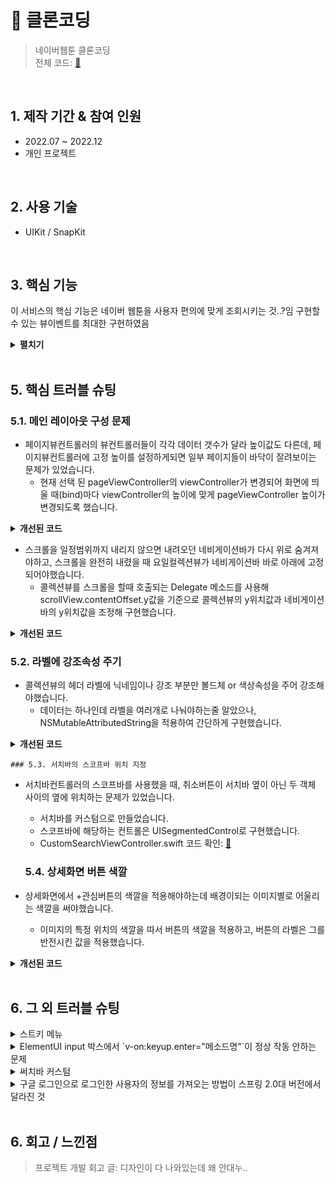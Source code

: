 # :pushpin: 클론코딩
>네이버웹툰 클론코딩  
>전체 코드: [🔗](https://github.com/oneoneoneoneoneoneone/NaverWebtoonCloneCoding)


</br>

## 1. 제작 기간 & 참여 인원
- 2022.07 ~ 2022.12
- 개인 프로젝트

</br>


## 2. 사용 기술
- UIKit / SnapKit

</br>


## 3. 핵심 기능
이 서비스의 핵심 기능은 네이버 웹툰을 사용자 편의에 맞게 조회시키는 것..?임
구현할 수 있는 뷰이벤트를 최대한 구현하였음

<details>
<summary><b>펼치기</b></summary>
<div markdown="1">

  
### 3.1. 화면
  
|<img src="https://user-images.githubusercontent.com/94464179/220561401-e56a2766-7b70-478c-bbf8-3a6bcd63c37e.png" width="90%" height="90%" alt>|<img src="https://user-images.githubusercontent.com/94464179/220561408-29ae03e1-9fcc-4c8e-b8d3-44d9be4c4730.png" width="90%" height="90%" alt>|<img src="https://user-images.githubusercontent.com/94464179/220561412-e0ddcb22-991f-46d3-aa17-d6b9050ad111.png" width="90%" height="90%" alt>|<img src="https://user-images.githubusercontent.com/94464179/220561422-91dc1c58-e4ab-4963-bc9a-b16ca549e0d6.png" width="90%" height="90%" alt>|
|:--:|:--:|:--:|:--:|
| *웹툰(메인)* | *추천완결* | *베스트도전* | *My* |
|<img src="https://user-images.githubusercontent.com/94464179/220561419-8d1abd98-730b-4ff6-a096-c770cf7ef22f.png" width="90%" height="90%" alt>|<img src="https://user-images.githubusercontent.com/94464179/220561427-cd08f77e-cb39-4b7b-abfa-879b33011928.png" width="90%" height="90%" alt>|<img src="https://user-images.githubusercontent.com/94464179/220561429-4782190d-d739-467b-b482-449d8c211b02.png" width="90%" height="90%" alt>|
| *더보기* | *검색* | *상세* |

  
### 3.2. View

- **오토 레이아웃**
  - SnapKit 라이브러리를 사용하여 화면 레이아웃을 구성했습니다.
  
- **다양한 뷰컨트롤러 사용**
  - 웹툰(메인)화면은 요일별로 같은 콜렉션뷰를 재사용하여 다른 데이터를 보여주기위해 UIPageViewController를 사용했습니다.
  - 웹툰(메인)화면은 여러 형태의 콜렉션뷰가 한 화면에 필요한 형태로, 콜렉션뷰 레이아웃으로 UICollectionViewCompositionalLayout을 사용하여 다양한 레이아웃을 적용했습니다.
  
- **화면 이동**
  - 기본 제스쳐 사용과 화면간 이동을 자연스럽게 보여주도록 NavigationViewController의 push, pop 메소드를 사용했습니다.

  
### 3.3. API 조회
  
- 앱 최초 로드 시 네이버 검색 API로 책 정보를 조회하여 데이터를 구성했습니다.
  
- **API 통신** 
  - 서버통신은 URLSession을 사용
  ~~~Swift
    //리퀘스트 생성
    var request = URLRequest(url: url)
    request.httpMethod = "GET"
    request.setValue(APIKey().X_Naver_Client_Id, forHTTPHeaderField: "X-Naver-Client-Id")
    request.setValue(APIKey().X_Naver_Client_Secret, forHTTPHeaderField: "X-Naver-Client-Secret")

    sleep(1)
    //태스크 생성
    URLSession.shared.dataTask(with: request){[weak self] data, response, error in
      ...
    }
    .resume()
  ~~~
  
  - 테스크 내부에서 Response data에 맞춘 Books 구조체로 파싱
  ~~~Swift
    let books = try JSONDecoder().decode(Books.self, from: data)
  ~~~
  
  - LocalNetwork.swift 코드 확인: [🔗](https://github.com/oneoneoneoneoneoneone/NaverWebtoonCloneCoding/blob/main/NaverWebtoonCloneCoding/Network/LocalNetwork.swift)

  
### 3.4. Service


### 3.5. Repository

- **User Default로 저장** 
  - Repository.swift 코드 확인: [🔗](https://github.com/oneoneoneoneoneoneone/NaverWebtoonCloneCoding/blob/main/NaverWebtoonCloneCoding/Util/Repository.swift)
  
- 로컬 디비(UserDefaults)에 저장하는 데이터 목록입니다.
  - Item - 앱 최초 실행시 저장하는 작품(책) 정보
  - User - 관심작품 추가를 위한 기본 사용자 정보
  - LikeItem - 관심작품 추가 정보
  - searchLog - 검색어 기록
  <img src="https://user-images.githubusercontent.com/94464179/220568828-228645e4-0024-4978-a867-721ffb86488e.png"  width="50%" height="50%" alt>

</div>
</details>

</br>


## 5. 핵심 트러블 슈팅

### 5.1. 메인 레이아웃 구성 문제

- 페이지뷰컨트롤러의 뷰컨트롤러들이 각각 데이터 갯수가 달라 높이값도 다른데, 페이지뷰컨트롤러에 고정 높이를 설정하게되면 일부 페이지들이 바닥이 잘려보이는 문제가 있었습니다.
    - 현재 선택 된 pageViewController의 viewController가 변경되어 화면에 띄울 때(bind)마다 viewController의 높이에 맞게 pageViewController 높이가 변경되도록 했습니다. 

<details>
<summary><b>개선된 코드</b></summary>
<div markdown="1">
  
  ~~~Swift
  //MainViewController
    //선언
    private var pageViewHeightConstraint: NSLayoutConstraint?
  
    //컨트롤 레이아웃 설정
    private func setLayout(){
        dayPageViewController.view.snp.makeConstraints{
            $0.top.equalTo(dayCollectionView.snp.bottom).offset(1)
            $0.leading.trailing.bottom.equalToSuperview()
        }
        pageViewHeightConstraint =    pageViewController.view.heightAnchor.constraint(equalToConstant: 250)
        pageViewHeightConstraint?.isActive = true
  }
    //현재 페이지가 변경될 때 각 컨트롤(페이지뷰, 콜렉션뷰)에 업데이트
    private func bind(pageViewController: UIPageViewController, oldValue: Int, newValue: Int, animated: Bool){
        pageViewHeightConstraint?.constant = CGFloat(3*60 + 210)
  }
  ~~~
  
</div>
</details>

- 스크롤을 일정범위까지 내리지 않으면 내려오던 네비게이션바가 다시 위로 숨겨져야하고, 스크롤을 완전히 내렸을 때 요일컬렉션뷰가 네비게이션바 바로 아래에 고정되어야했습니다.
  - 콜렉션뷰를 스크롤을 할때 호출되는 Delegate 메소드를 사용해 scrollView.contentOffset.y값을 기준으로 콜렉션뷰의 y위치값과 네비게이션바의 y위치값을 조정해 구현했습니다.

<details>
<summary><b>개선된 코드</b></summary>
<div markdown="1">
  
  ~~~Swift
  //MainViewController
    extension MainViewController: UIScrollViewDelegate{
        //스크롤이 될 때마다 호출되는 메소드
        func scrollViewDidScroll(_ scrollView: UIScrollView) {
            //스크롤 시 상위여백이 없도록 고정
            if scrollView.contentOffset.y <= 0{
                scrollView.contentOffset.y = 0

                return
            }
                         
            //스크롤을 일정범위 이상 내렸을 때, dayCollectionView를 네비게이션바 바로 아래에 고정
            if scrollView.contentOffset.y > 200 - view.safeAreaInsets.top{
                dayCollectionView.frame.origin.y = scrollView.contentOffset.y + view.safeAreaInsets.top

                let nv = self.navigationController as! MainNavigationView

                nv.setNavigationViewHidden(hidden: false)
            }
            else{
                dayCollectionView.frame.origin.y = 200// - statusBarHeight

                let nv = self.navigationController as! MainNavigationView

                nv.setNavigationViewHidden(hidden: true)
            }
            //-statusBarMargin) navigationBar를 숨기지 않고 안보이게하는 y 값
            var headerConstant = scrollView.contentOffset.y - statusBarMargin

            headerConstant = headerConstant > view.safeAreaInsets.top - statusBarMargin ? view.safeAreaInsets.top - statusBarMargin : (headerConstant - Const.Size.HeaderMinHeight)

            self.navigationController?.navigationBar.layer.position.y = headerConstant// < -15 ? -22 : headerConstant
        }
    }
  ~~~
  
</div>
</details>

  ### 5.2. 라벨에 강조속성 주기

- 콜렉션뷰의 헤더 라벨에 닉네임이나 강조 부분만 볼드체 or 색상속성을 주어 강조해야했습니다.
    - 데이터는 하나인데 라벨을 여러개로 나눠야하는줄 알았으나, NSMutableAttributedString을 적용하여 간단하게 구현했습니다.

<details>
<summary><b>개선된 코드</b></summary>
<div markdown="1">
  
  ~~~Swift
  //MainDayPageViewController
    let defaultAttributes: [NSAttributedString.Key: Any] = [
            .foregroundColor: UIColor.label,
            .font: UIFont.systemFont(ofSize: 16, weight: .regular)
        ]
        let boldAttributes: [NSAttributedString.Key: Any] = [
            .foregroundColor: UIColor.label,
            .font: UIFont.systemFont(ofSize: 16, weight: .semibold)
        ]
  
    let text = NSMutableAttributedString(string: "\(id)님, 이 웹툰들\n최신 이야기를 놓치고 계신 것 같아요!", attributes: defaultAttributes)
    text.addAttributes(boldAttributes, range: NSRange(location: 0, length: id.count))
    text.addAttributes(boldAttributes, range: NSRange(location: text.length - 13,
  ~~~
  
</div>
</details>

  
    ### 5.3. 서치바의 스코프바 위치 지정

- 서치바컨트롤러의 스코프바를 사용했을 때, 취소버튼이 서치바 옆이 아닌 두 객체 사이의 옆에 위치하는 문제가 있었습니다.
    - 서치바를 커스텀으로 만들었습니다.
    - 스코프바에 해당하는 컨트롤은 UISegmentedControl로 구현했습니다.
    - CustomSearchViewController.swift 코드 확인: [🔗](https://github.com/oneoneoneoneoneoneone/NaverWebtoonCloneCoding/blob/main/NaverWebtoonCloneCoding/Scene/CustomUI/CustomSearchViewController.swift)
  
  
    ### 5.4. 상세화면 버튼 색깔

- 상세화면에서 +관심버튼의 색깔을 적용해야하는데 배경이되는 이미지별로 어울리는 색깔을 써야했습니다.
    - 이미지의 특정 위치의 색깔을 따서 버튼의 색깔을 적용하고, 버튼의 라벨은 그를 반전시킨 값을 적용했습니다.

<details>
<summary><b>개선된 코드</b></summary>
<div markdown="1">
  
  ~~~Swift
  //DetailViewController
    backgroundView.backgroundColor = imageView.image?.getPixelColor(pos: CGPoint(x: 0, y: 0))
    likeLabel.layer.backgroundColor = imageView.image?.getPixelColor(pos: CGPoint(x: 0, y: 0)).cgColor
  ~~~
  
  - extension UIImage 코드 확인: [🔗](https://github.com/oneoneoneoneoneoneone/NaverWebtoonCloneCoding/blob/main/NaverWebtoonCloneCoding/Scene/CustomUI/UIImage.swift)
  
</div>
</details>
  
  
</br>

  
## 6. 그 외 트러블 슈팅
<details>
<summary>스트키 메뉴</summary>
<div markdown="1">
- 조가태요
</div>
</details>

<details>
<summary>ElementUI input 박스에서 `v-on:keyup.enter="메소드명"`이 정상 작동 안하는 문제</summary>
<div markdown="1">
  - `v-on:keyup.enter.native=""` 와 같이 .native 추가로 해결
</div>
</details>

<details>
<summary>써치바 커스텀</summary>
<div markdown="1">
  
  
  - 단순히 npm run dev/build 명령을 입력한 경로가 문제였다.

</details> 
  
<details>
<summary> 구글 로그인으로 로그인한 사용자의 정보를 가져오는 방법이 스프링 2.0대 버전에서 달라진 것</summary>
<div markdown="1">
  
  - 1.5대 버전에서는 Controller의 인자로 Principal을 넘기면 principal.getName(0에서 바로 꺼내서 쓸 수 있었는데, 2.0대 버전에서는 principal.getName()의 경우 principal 객체.toString()을 반환한다.
    - 1.5대 버전에서 principal을 사용하는 경우
    - 아래와 같이 사용했다면,
    ~~~Swift
  
    ~~~
  
    - 2.0대 버전에서는
    - 아래와 같이 principal 객체의 내용을 꺼내 쓸 수 있다.
    ~~~Swift
  
    ~~~
        
</div>
</details> 
    
</br>
  
## 6. 회고 / 느낀점
>프로젝트 개발 회고 글:
>디자인이 다 나와있는데 왜 안대누..
